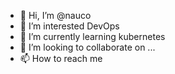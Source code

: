 - 👋 Hi, I’m @nauco
- 👀 I’m interested DevOps
- 🌱 I’m currently learning kubernetes
- 💞️ I’m looking to collaborate on ...
- 📫 How to reach me 

<!---
nauco/nauco is a ✨ special ✨ repository because its `README.md` (this file) appears on your GitHub profile.
You can click the Preview link to take a look at your changes.
--->
